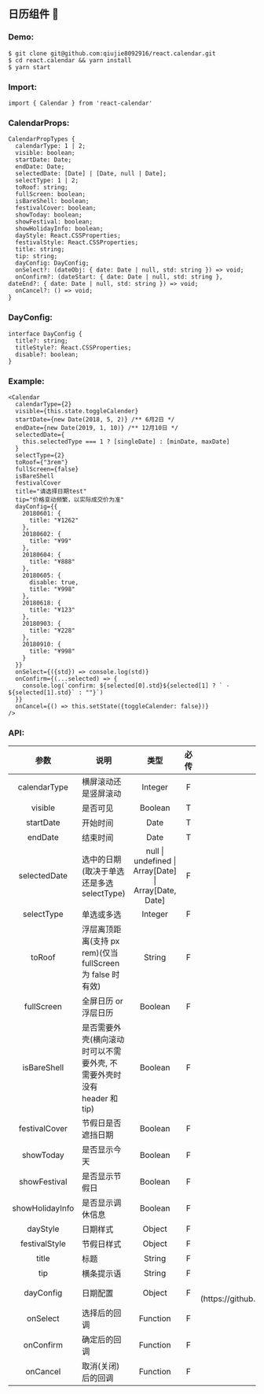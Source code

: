 **<h2>日历组件 📅</h2>**

<h3>Demo:</h3>

```
$ git clone git@github.com:qiujie8092916/react.calendar.git
$ cd react.calendar && yarn install
$ yarn start
```


<h3>Import:</h3>

```
import { Calendar } from 'react-calendar'
```


<h3>CalendarProps:</h3>

```
CalendarPropTypes {
  calendarType: 1 | 2;
  visible: boolean;
  startDate: Date;
  endDate: Date;
  selectedDate: [Date] | [Date, null | Date];
  selectType: 1 | 2;
  toRoof: string;
  fullScreen: boolean;
  isBareShell: boolean;
  festivalCover: boolean;
  showToday: boolean;
  showFestival: boolean;
  showHolidayInfo: boolean;
  dayStyle: React.CSSProperties;
  festivalStyle: React.CSSProperties;
  title: string;
  tip: string;
  dayConfig: DayConfig;
  onSelect?: (dateObj: { date: Date | null, std: string }) => void;
  onConfirm?: (dateStart: { date: Date | null, std: string }, dateEnd?: { date: Date | null, std: string }) => void;
  onCancel?: () => void;
}
```


<h3>DayConfig:</h3>

```
interface DayConfig {
  title?: string;
  titleStyle?: React.CSSProperties;
  disable?: boolean;
}
```


<h3>Example:</h3>

```
<Calendar
  calendarType={2}
  visible={this.state.toggleCalender}
  startDate={new Date(2018, 5, 2)} /** 6月2日 */
  endDate={new Date(2019, 1, 10)} /** 12月10日 */
  selectedDate={
    this.selectedType === 1 ? [singleDate] : [minDate, maxDate]
  }
  selectType={2}
  toRoof={"3rem"}
  fullScreen={false}
  isBareShell
  festivalCover
  title="请选择日期test"
  tip="价格变动频繁，以实际成交价为准"
  dayConfig={{
    20180601: {
      title: "¥1262"
    },
    20180602: {
      title: "¥99"
    },
    20180604: {
      title: "¥888"
    },
    20180605: {
      disable: true,
      title: "¥998"
    },
    20180618: {
      title: "¥123"
    },
    20180903: {
      title: "¥228"
    },
    20180910: {
      title: "¥998"
    }
  }}
  onSelect={({std}) => console.log(std)}
  onConfirm={(...selected) => {
    console.log(`confirm: ${selected[0].std}${selected[1] ? ` - ${selected[1].std}` : ""}`)
  }}
  onCancel={() => this.setState({toggleCalender: false})}
/>
```


<h3>API:</h3>

<table>
  <thead>
    <tr>
      <th>参数</th>
      <th>说明</th>
      <th>类型</th>
      <th>必传</th>
      <th>缺省</th>
    </tr>
  </thead>
  <tbody>
    <tr>
      <td align="center">calendarType</td>
      <td>横屏滚动还是竖屏滚动</td>
      <td align="center">Integer</td>
      <td align="center">F</td>
      <td align="center">1</td>
    </tr>
    <tr>
      <td align="center">visible</td>
      <td>是否可见</td>
      <td align="center">Boolean</td>
      <td align="center">T</td>
      <td align="center"></td>
    </tr>
    <tr>
      <td align="center">startDate</td>
      <td>开始时间</td>
      <td align="center">Date</td>
      <td align="center">T</td>
      <td align="center"></td>
    </tr>
    <tr>
      <td align="center">endDate</td>
      <td>结束时间</td>
      <td align="center">Date</td>
      <td align="center">T</td>
      <td align="center"></td>
    </tr>
    <tr>
      <td align="center">selectedDate</td>
      <td>选中的日期(取决于单选还是多选 selectType)</td>
      <td align="center">null | undefined | Array[Date] | Array[Date, Date]</td>
      <td align="center">F</td>
      <td align="center"></td>
    </tr>
    <tr>
      <td align="center">selectType</td>
      <td>单选或多选</td>
      <td align="center">Integer</td>
      <td align="center">F</td>
      <td align="center">1</td>
    </tr>
    <tr>
      <td align="center">toRoof</td>
      <td>浮层离顶距离(支持 px rem)(仅当 fullScreen 为 false 时有效)</td>
      <td align="center">String</td>
      <td align="center">F</td>
      <td align="center">3rem</td>
    </tr>
    <tr>
      <td align="center">fullScreen</td>
      <td>全屏日历 or 浮层日历</td>
      <td align="center">Boolean</td>
      <td align="center">F</td>
      <td align="center">false</td>
    </tr>
    <tr>
      <td align="center">isBareShell</td>
      <td>是否需要外壳(横向滚动时可以不需要外壳, 不需要外壳时没有 header 和 tip)</td>
      <td align="center">Boolean</td>
      <td align="center">F</td>
      <td align="center">true</td>
    </tr>
    <tr>
      <td align="center">festivalCover</td>
      <td>节假日是否遮挡日期</td>
      <td align="center">Boolean</td>
      <td align="center">F</td>
      <td align="center">true</td>
    </tr>
    <tr>
      <td align="center">showToday</td>
      <td>是否显示今天</td>
      <td align="center">Boolean</td>
      <td align="center">F</td>
      <td align="center">true</td>
    </tr>
    <tr>
      <td align="center">showFestival</td>
      <td>是否显示节假日</td>
      <td align="center">Boolean</td>
      <td align="center">F</td>
      <td align="center">true</td>
    </tr>
    <tr>
      <td align="center">showHolidayInfo</td>
      <td>是否显示调休信息</td>
      <td align="center">Boolean</td>
      <td align="center">F</td>
      <td align="center">true</td>
    </tr>
    <tr>
      <td align="center">dayStyle</td>
      <td>日期样式</td>
      <td align="center">Object</td>
      <td align="center">F</td>
      <td align="center">{}</td>
    </tr>
    <tr>
      <td align="center">festivalStyle</td>
      <td>节假日样式</td>
      <td align="center">Object</td>
      <td align="center">F</td>
      <td align="center">{}</td>
    </tr>
    <tr>
      <td align="center">title</td>
      <td>标题</td>
      <td align="center">String</td>
      <td align="center">F</td>
      <td align="center">'请选择日期'</td>
    </tr>
    <tr>
      <td align="center">tip</td>
      <td>横条提示语</td>
      <td align="center">String</td>
      <td align="center">F</td>
      <td align="center">''</td>
    </tr>
    <tr>
      <td align="center">dayConfig</td>
      <td>日期配置</td>
      <td align="center">Object</td>
      <td align="center">F</td>
      <td align="center">(见[DayConfig](https://github.com/qiujie8092916/react.calendar#dayconfig))</td>
    </tr>
    <tr>
      <td align="center">onSelect</td>
      <td>选择后的回调</td>
      <td align="center">Function</td>
      <td align="center">F</td>
      <td align="center"></td>
    </tr>
    <tr>
      <td align="center">onConfirm</td>
      <td>确定后的回调</td>
      <td align="center">Function</td>
      <td align="center">F</td>
      <td align="center"></td>
    </tr>
    <tr>
      <td align="center">onCancel</td>
      <td>取消(关闭)后的回调</td>
      <td align="center">Function</td>
      <td align="center">F</td>
      <td align="center"></td>
    </tr>
  </tbody>
</table>
